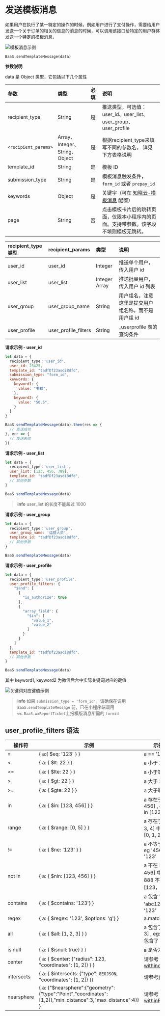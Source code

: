 <!-- ex_nonav -->

# 发送模板消息

如果用户在执行了某一特定的操作的时候，例如用户进行了支付操作，需要给用户发送一个关于订单的相关的信息的消息的时候，可以调用该接口给特定的用户群体发送一个特定的模板消息，

![模板消息示例](../../images/template-message/template-message.png)


`BaaS.sendTemplateMessage(data)`

**参数说明**

data 是 Object 类型，它包括以下几个属性

| 参数             | 类型   | 必填  | 说明 |
| :-------------- | :----- | :--- | :-- |
| recipient_type  | String | 是   | 推送类型，可选值： user_id、user_list、user_group、user_profile  |
| `<recipient_params>` | Array、Integer、String、Object | 是   | 根据recipient_type来填写不同的参数名， 详见下方表格说明 |
| template_id     | String | 是   | 模板 ID |
| submission_type | String | 是   | 模板消息触发条件，`form_id` 或者 `prepay_id` |
| keywords        | Object | 是   | 关键字（可在 [知晓云-模板消息](https://cloud.minapp.com/dashboard/#/app/template-message/template) 配置）|
| page            | String | 否   | 点击模板卡片后的跳转页面，仅限本小程序内的页面。支持带参数。该字段不填则模板无跳转。|


| recipient_type 类型 | recipient_params     | 类型            | 说明                          |
|:------------------|:---------------------|:--------------|:----------------------------|
| user_id           | user_id              | Integer       | 推送单个用户，传入用户 id              |
| user_list         | user_list            | Integer Array | 推送批量用户，传入用户 id 列表           |
| user_group        | user_group_name      | String        | 用户组名，注意这里是提交用户组名称，而不是用户组 id |
| user_profile      | user_profile_filters | String        | _userprofile 表的查询条件         |



**请求示例 - user_id**

```js
let data = {
  recipient_type：'user_id',
  user_id: 23425,
  template_id: "tadfDf23asdi8dfd",
  submission_type: "form_id",
  keywords: {
    keyword1: {
      value: "书籍",
    },
    keyword2: {
      value: "50.5",
    }
  }
}

BaaS.sendTemplateMessage(data).then(res => {
  // 发送成功
}, err => {
  // 发送失败
})
```

**请求示例 - user_list**

```js
let data = {
  recipient_type：'user_list',
  user_list: [123, 456, 789],
  template_id: "tadfDf23asdi8dfd",
  // 其他参数
}

BaaS.sendTemplateMessage(data)
```

> **info**
> user_list 的长度不能超过 1000

**请求示例 - user_group**

```js
let data = {
  recipient_type：'user_group',
  user_group_name: '运营人员',
  template_id: "tadfDf23asdi8dfd",
  // 其他参数
}

BaaS.sendTemplateMessage(data)
```

**请求示例 - user_profile**

```js
let data = {
  recipient_type：'user_profile',
  user_profile_filters: {
    "$and": [
      {
        "is_authorize": true
      },
      {
        "array_field": {
          "$in": [
            "value_1",
            "value_2"
          ]
        }
      }
    ]
  },
  template_id: "tadfDf23asdi8dfd",
  // 其他参数
}

BaaS.sendTemplateMessage(data)
```

其中 keyword1, keyword2 为微信后台中实际关键词对应的键值

![关键词对应键值示例](/images/cloud-function/keyword.png)


> **info**
> 如果 `submission_type = 'form_id'`，请确保在调用 `BaaS.sendTemplateMessage` 前，已在小程序端调用 `wx.BaaS.wxReportTicket`上报模版消息所需的 `formid`


## user_profile_filters 语法

| 操作符     	| 示例                                                                                                       	| 示例说明                    	|
|------------	|------------------------------------------------------------------------------------------------------------	|-----------------------------	|
| =          	| { a:{ $eq: '123' } }                                                                                       	| a == '123'       	|
| <          	| { a: { $lt: 22 } }                                                                                         	| a 小于 22                   	|
| <=         	| { a: { $lte: 22 } }                                                                                        	| a 小于等于 22               	|
| >          	| { a: { $gt: 22 } }                                                                                         	| a 大于 22                   	|
| >=         	| { a: { $gte: 22 } }                                                                                        	| a 大于等于 22               	|
| in         	| { a: { $in: [123, 456] } }                                                                                 	| a 存在于 [123, 456] , eg: 123 in [123, 456]      	|
| range      	| { a: { $range: [0, 5] } }                                                                                  	| a 存在于 [0, 1, 2, 3, 4] 中, eg: 1 in [0, 1, 2] 	|
| !=         	| { a: { $ne: '123' } }                                                                                      	| a 不等于 '123', eg '456' != '123'          	|
| not in     	| { a: { $nin: [123, 456] } }                                                                                	| a 不在 [123, 456] 中, eg: 888 不在 [123， 456] 中    	|
| contains   	| { a: { $contains: '123'} }                                                                                 	| a 包含 '123', eg: 'abc123' 包含 ‘123’         	|
| regex      	| { a: { $regex: '123', $options: 'g'} }                                                                     	| a.match(/123/g)             	|
| all        	| { a: { $all: [1, 2, 3] } }                                                                                 	| a 包含了 [1, 2, 3] , eg: [1, 2, 3] 包含了  [1, 2]  	|
| is null    	| { a: { $isnull: true} } }                                                                                  	| a 是否为空                  	|
| center     	| { a: { $center: {"radius": 123, "coordinates": [1, 2]} } }                                                 	| 请参考[withincircle](../../js-sdk/schema/geo.md)          	|
| intersects 	| { a: { $intersects: {"type": `GEOJSON`, "coordinates": [1, 2]} }}                                          	| 请参考[include](../../js-sdk/schema/geo.md)                	|
| nearsphere 	| { a: {"$nearsphere":{"geometry":{"type":"Point","coordinates":[1,2]},"min_distance":3,"max_distance":4}} } 	| 请参考[withinRegion](../../js-sdk/schema/geo.md)           	|
